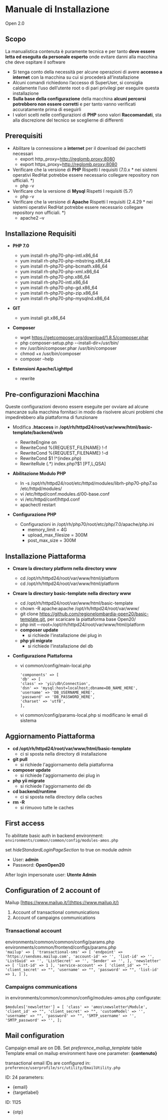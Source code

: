 # Manuale di Installazione

Open 2.0
## Scopo
La manualistica contenuta è puramente tecnica e per tanto **deve essere letta ed eseguita da personale esperto** onde evitare danni alla macchina che deve ospitare il software

- Si tenga conto della necessità per alcune operazioni di avere **accesso a internet** con la macchina su cui si procederà all’installazione
- Alcuni comandi richiedono l’accesso di SuperUser, si consiglia caldamente l’uso dell’utente root o di pari privilegi per eseguire questa installazione
- **Sulla base della configurazione** della macchina **alcuni percorsi potrebbero non essere corretti** e per tanto vanno verificati accuratamente prima di eseguirli
- I valori scelti nelle configurazioni di **PHP** sono valori **Raccomandati**, sta alla discrezione del tecnico se sceglierne di differenti

## Prerequisiti
- Abilitare la connessione a **internet** per il download dei pacchetti necessari
    - export http_proxy=http://reglomb.proxy:8080
    - export https_proxy=http://reglomb.proxy:8080
- Verificare che la versione di **PHP** Rispetti I requisiti (7.0.x * nei sistemi operativi RedHat potrebbe essere necessario collegare repository non ufficiali. *)
    - php -v
- Verificare che la versione di **Mysql** Rispetti I requisiti (5.7)
    - php -v
- Verificare che la versione di **Apache** Rispetti I requisiti (2.4.29 * nei sistemi operativi RedHat potrebbe essere necessario collegare repository non ufficiali. *)
    - apache2 –v

## Installazione Requisiti
- **PHP 7.0**
    - yum install rh-php70-php-intl.x86_64
    - yum install rh-php70-php-mbstring.x86_64
    - yum install rh-php70-php-bcmath.x86_64
    - yum install rh-php70-php-xml.x86_64
    - yum install rh-php70-php.x86_64
    - yum install rh-php70-intl.x86_64
    - yum install rh-php70-php-gd.x86_64
    - yum install rh-php70-php-zip.x86_64
    - yum install rh-php70-php-mysqlnd.x86_64

- **GIT**
    - yum install git.x86_64

- **Composer**
    - wget https://getcomposer.org/download/1.8.5/composer.phar
    - php composer-setup.php --install-dir=/usr/bin/
    - mv /usr/bin/composer.phar /usr/bin/composer
    - chmod +x /usr/bin/composer
    - composer –help

- **Estensioni Apache/Lighttpd**
    - rewrite

## Pre-configurazioni Macchina
Queste configurazioni devono essere eseguite per ovviare ad alcune mancanze sulla macchina fornitaci in modo da risolvere alcuni problemi che impedirebbero alla piattaforma di funzionare
- Modifica **.htaccess** in **/opt/rh/httpd24/root/var/www/html/basic-template/backend/web**
    - RewriteEngine on
    - RewriteCond %{REQUEST_FILENAME} !-f
    - RewriteCond %{REQUEST_FILENAME} !-d
    - RewriteCond $1 !^(index\.php)
    - RewriteRule (.*) index.php?$1 [PT,L,QSA]

- **Abilitazione Modulo PHP**
    - ln -s /opt/rh/httpd24/root/etc/httpd/modules/librh-php70-php7.so /etc/httpd/modules/
    - vi /etc/httpd/conf.modules.d/00-base.conf
    - vi /etc/httpd/conf/httpd.conf
    - apachectl restart

- **Configurazione PHP**
    - Configurazioni in /opt/rh/php70/root/etc/php/7.0/apache/php.ini
        - memory_limit = 4G
        - upload_max_filesize = 300M
        - post_max_size = 300M

## Installazione Piattaforma
- **Creare la directory platform nella directory www**
    - cd /opt/rh/httpd24/root/var/www/html/platform
    - cd /opt/rh/httpd24/root/var/www/html/platform

- **Creare la directory basic-template nella directory www**
    - cd /opt/rh/httpd24/root/var/www/html/basic-template
    - chown -R apache:apache /opt/rh/httpd24/root/var/www/
    - git clone https://github.com/regionelombardia-open20/basic-template.git, per scaricare la piattaforma base Open20/
    - php init –-root=/opt/rh/httpd24/root/var/www/html/platform
    - **composer update**
        - si richiede l'installazione dei plug in
    - **php yii migrate**
        - si richiede l'installazione del db

- **Configurazione Piattaforma**
    - vi common/config/main-local.php
         ```
         'components' => [
         'db' => [
         'class' => 'yii\db\Connection',
         'dsn' => 'mysql:host=localhost;dbname=DB_NAME_HERE',
         'username' => 'DB_USERNAME_HERE',
         'password' => 'DB_PASSWORD_HERE',
         'charset' => 'utf8',
         ],
         ```
    - vi common/config/params-local.php si modificano le email di sistema

## Aggiornamento Piattaforma
- **cd /opt/rh/httpd24/root/var/www/html/basic-template**
    - ci si sposta nella directory di installazione
- **git pull**
    - si richiede l'aggiornamento della piattaforma
- **composer update**
    - si richiede l'aggiornamento dei plug in
- **php yii migrate**
    - si richiede l'aggiornamento del db
- **cd backend/runtime**
    - ci si sposta nella directory della caches
- **rm -R**
    - si rimuovo tutte le caches

## First access
To abilitate basic auth in backend environment:
`environments/common/common/config/modules-amos.php`

set _hideStandardLoginPageSection_ to true on module _admin_

- User: **admin**
- Password: **OpenOpen20**

After login impersonate user: **Utente Admin**

## Configuration of 2 account of
Mailup [https://www.mailup.it/](https://www.mailup.it/)

1) Account of transactional communications
2) Account of campaigns communications

### Transactional account

environments/common/common/config/params.php\
environments/common/frontend/configs/params.php\
`'mailup' => [
'transactional-sms' => [
'endpoint' => 'https://sendsms.mailup.com',
'account-id' => '',
'list-id' => '',
'ListGuid' => '',
'ListSecret' => '',
'Sender' => '',
],
'newsletter' => [
'list-id' => 1
],
'service-account' => [
'client_id' => "",
'client_secret' => "",
'username' => "",
'password' => "",
'list-id' => 1,
]
],`


### Campaigns communications

in environments/common/common/config/modules-amos.php configurate:

`$modules['newsletter'] = [
'class' => 'amos\newsletter\Module',
'client_id' => "",
'client_secret' => "",
'customModel' => '',
'username' => "",
'password' => "",
'SMTP_username' => '',
'SMTP_password' => '',
];`

## Mail configuration

Campaign email are on DB. Set _preference_mailup_template_ table\
Template email on mailup environment have one parameter: **{contenuto}**

transactional email IDs are configured in:\
`preference/userprofile/src/utility/EmailUtility.php`

ID: 24 parameters:
- {email}
- {targetlabel}

ID: 1125
- {otp}








